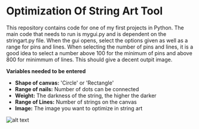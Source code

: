 # Optimization Of String Art Tool
 
This repository contains code for one of my first projects in Python. The main code that needs to run is mygui.py and is dependent on the stringart.py file. When the gui opens, select the options given as well as a range for pins and lines. When selecting the number of pins and lines, it is a good idea to select a number above 100 for the minimum of pins and above 800 for minimmum of lines. This should give a decent outpit image.

**Variables needed to be entered**
* **Shape of canvas:** 'Circle' or 'Rectangle' 
* **Range of nails:** Number of dots can be connected
* **Weight:** The darkness of the string, the higher the darker
* **Range of Lines:** Number of strings on the canvas
* **Image:** The image you want to optimize in string art

![alt text]()
